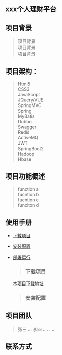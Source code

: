 ## xxx个人理财平台

## 项目背景
> 项目背景<br>
> 项目背景<br>
> 项目背景<br>

## 项目架构：
> Html5 <br>
> CSS3 <br>
> JavaScript <br>
> JQuery/VUE <br>
> SpringMVC <br>
> Spring <br> 
> MyBatis <br>
> Dubbo <br>
> Swagger <br>
> Redis <br>
> ActiveMQ <br>
> JWT <br>
> SpringBoot2 <br>
> Hadoop <br>
> Hbase <br>

## 项目功能概述
> function a <br>
> fucntion b <br>
> fucntion c <br>
> funciton d <br>

## 使用手册
 * [下载项目](#下载项目)
 * [安装配置](#安装配置)
 * [部署运行](#部署运行)
 
    > ### 下载项目      
    [本项目下载地址](#http://localhost:8080/mgrmoney) 
    > ### 安装配置 
## 项目团队
> 张三  ...
> 李四 ....
> ....

## 联系方式

                                                                                       
                                                                                           
                                                                             